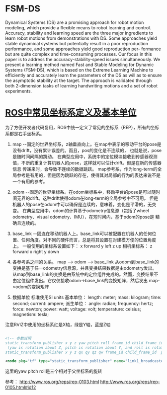 # FSM-DS
Dynamical Systems (DS) are a promising approach for robot motion modeling, which provide a flexible means to robot learning and control. Accuracy, stability and learning speed are the three major ingredients to learn robot motions from demonstrations with DS. Some approaches yield stable dynamical systems but potentially result in a poor reproduction performance, and some approaches yield good reproduction per- formance but are quite complex and time-consuming processes. Our focus in this paper is to address the accuracy-stability-speed issues simultaneously. We present a learning method named Fast and Stable Modeling for Dynamic Systems (FSM-DS), which is based on the Extreme Learning Machine to efficiently and accurately learn the parameters of the DS as will as to ensure the asymptotic stability at the target. The approach is validated through both 2-dimension tasks of learning handwriting motions and a set of robot experiments.

# [ ROS中常见坐标系定义及基本单位](http://blog.csdn.net/u010608582/article/details/52248115)  

为了方便开发者代码复用，ROS中统一定义了常见的坐标系（REP），所有的坐标系都是右手坐标系。
1. map
--固定的世界坐标系，z轴垂直向上。在map中表示的移动平台的pose是没有drift，没有累计误差的。而且，pos的变化是不连续的，
也就是说，pose是随时间间隔的跳动。
在典型应用中，系统中的定位模块接收到传感器观测值，不断的重复计算机器人的pose，这样就可以估计drift。但是在新的传感器信息
传递来时，会导致不连续的数据跳跃。
map参考系，作为long-term的全局参考是有用的，但是因为跳跃的存在，使得其对局部的行为的表达来说不是一个有用的参考。
2. odom
--固定的世界坐标系。在odom坐标系中，移动平台的pose是可以随时间无界的drift。这种drift使得odom在long-term的全局参考中不可用。
但是机器人的pose在odom中可以确保是连续的，意味着，变化是平滑的，无突变。
在典型应用中，odom的计算基于odometry信息源（包括了wheel odometry、visual odometry、IMU），在短时间内，基于odom的pose是
精确且连续的。
3. base_link
--固连在移动机器人上。base_link可以被配置在机器人的任何位置、任何角度。对不同的硬件而言，总是将其设置在对建模方便的位置角度上。
一般使用的坐标系设置如下：
x forward
y left
z up
相机坐标系：
z forward
x right
y down


4. 各参考系之间的关系。
map --> odom --> base_link
从odom到base_link的变换是基于任一odometry信息源，并且变换结果数据是由odometry发出。
从map到base_link的变换是由系统中的定位组件完成的。然而，变换结果不由定位组件发出。它仅仅接收odom->base_link的变换矩阵，然后发出
map->odom的变换矩阵
5. 数据单位
标准使用SI units
基本单位：
length: meter; mass: kilogram; time: second; current: ampere;
派生单位：
angle: radian; frequency: hertz; force: newton; power: watt; voltage: volt; temperature: celsius; magnetism: tesla;

注意RVIZ中使用的坐标系红是X轴，绿是Y轴，蓝是Z轴
```xml

<!-- 参数说明
static_transform_publisher x y z yaw pitch roll frame_id child_frame_id period_in_ms
 (yaw is rotation about Z, pitch is rotation about Y, and roll is rotation about X)
static_transform_publisher x y z qx qy qz qw frame_id child_frame_id  period_in_ms -->

<node pkg="tf" type="static_transform_publisher" name="link1_broadcaster" args="1 0 0 0 0 0 1 link1_parent link1 100" />
```
这里的yaw pitch roll是三个相对于父坐标系的旋转

参考：
http://www.ros.org/reps/rep-0103.html
http://www.ros.org/reps/rep-0105.html#id12
